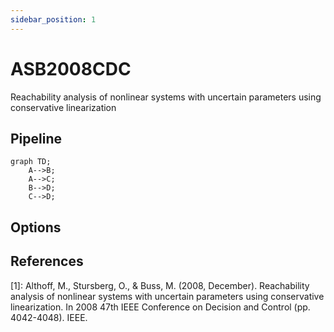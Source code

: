 ```yaml
---
sidebar_position: 1
---
```


# ASB2008CDC

Reachability analysis of nonlinear systems with uncertain parameters using conservative linearization

## Pipeline

```mermaid
graph TD;
    A-->B;
    A-->C;
    B-->D;
    C-->D;
```

## Options

## References

[1]: Althoff, M., Stursberg, O., & Buss, M. (2008, December). Reachability analysis of
nonlinear systems with uncertain parameters using conservative linearization. In 2008
47th IEEE Conference on Decision and Control (pp. 4042-4048). IEEE.